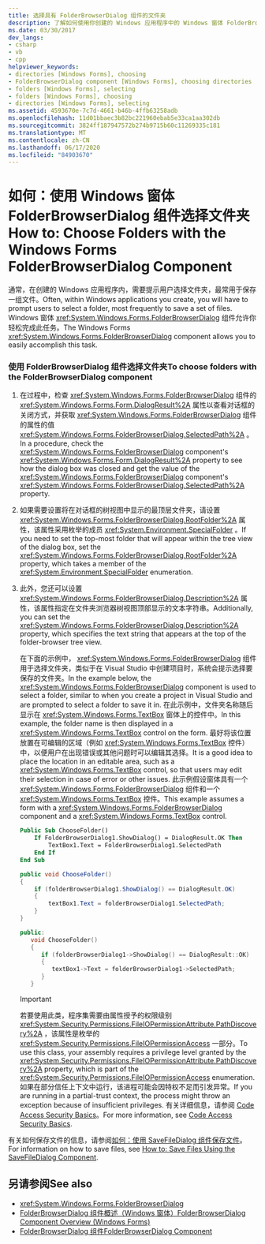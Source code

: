```yaml
---
title: 选择具有 FolderBrowserDialog 组件的文件夹
description: 了解如何使用你创建的 Windows 应用程序中的 Windows 窗体 FolderBrowserDialog 组件来提示用户选择文件夹。
ms.date: 03/30/2017
dev_langs:
- csharp
- vb
- cpp
helpviewer_keywords:
- directories [Windows Forms], choosing
- FolderBrowserDialog component [Windows Forms], choosing directories
- folders [Windows Forms], selecting
- folders [Windows Forms], choosing
- directories [Windows Forms], selecting
ms.assetid: 4593670e-7c7d-4661-b46b-4ffb63258adb
ms.openlocfilehash: 11d01bbaec3b82bc221960ebab5e33ca1aa302db
ms.sourcegitcommit: 3824ff187947572b274b9715b60c11269335c181
ms.translationtype: MT
ms.contentlocale: zh-CN
ms.lasthandoff: 06/17/2020
ms.locfileid: "84903670"
---
```

# <a name="how-to-choose-folders-with-the-windows-forms-folderbrowserdialog-component"></a><span data-ttu-id="1973e-103">如何：使用 Windows 窗体 FolderBrowserDialog 组件选择文件夹</span><span class="sxs-lookup"><span data-stu-id="1973e-103">How to: Choose Folders with the Windows Forms FolderBrowserDialog Component</span></span>

<span data-ttu-id="1973e-104">通常，在创建的 Windows 应用程序内，需要提示用户选择文件夹，最常用于保存一组文件。</span><span class="sxs-lookup"><span data-stu-id="1973e-104">Often, within Windows applications you create, you will have to prompt users to select a folder, most frequently to save a set of files.</span></span> <span data-ttu-id="1973e-105">Windows 窗体 <xref:System.Windows.Forms.FolderBrowserDialog> 组件允许你轻松完成此任务。</span><span class="sxs-lookup"><span data-stu-id="1973e-105">The Windows Forms <xref:System.Windows.Forms.FolderBrowserDialog> component allows you to easily accomplish this task.</span></span>

### <a name="to-choose-folders-with-the-folderbrowserdialog-component"></a><span data-ttu-id="1973e-106">使用 FolderBrowserDialog 组件选择文件夹</span><span class="sxs-lookup"><span data-stu-id="1973e-106">To choose folders with the FolderBrowserDialog component</span></span>

1. <span data-ttu-id="1973e-107">在过程中，检查 <xref:System.Windows.Forms.FolderBrowserDialog> 组件的 <xref:System.Windows.Forms.Form.DialogResult%2A> 属性以查看对话框的关闭方式，并获取 <xref:System.Windows.Forms.FolderBrowserDialog> 组件的属性的值 <xref:System.Windows.Forms.FolderBrowserDialog.SelectedPath%2A> 。</span><span class="sxs-lookup"><span data-stu-id="1973e-107">In a procedure, check the <xref:System.Windows.Forms.FolderBrowserDialog> component's <xref:System.Windows.Forms.Form.DialogResult%2A> property to see how the dialog box was closed and get the value of the <xref:System.Windows.Forms.FolderBrowserDialog> component's <xref:System.Windows.Forms.FolderBrowserDialog.SelectedPath%2A> property.</span></span>

2. <span data-ttu-id="1973e-108">如果需要设置将在对话框的树视图中显示的最顶层文件夹，请设置 <xref:System.Windows.Forms.FolderBrowserDialog.RootFolder%2A> 属性，该属性采用枚举的成员 <xref:System.Environment.SpecialFolder> 。</span><span class="sxs-lookup"><span data-stu-id="1973e-108">If you need to set the top-most folder that will appear within the tree view of the dialog box, set the <xref:System.Windows.Forms.FolderBrowserDialog.RootFolder%2A> property, which takes a member of the <xref:System.Environment.SpecialFolder> enumeration.</span></span>

3. <span data-ttu-id="1973e-109">此外，您还可以设置 <xref:System.Windows.Forms.FolderBrowserDialog.Description%2A> 属性，该属性指定在文件夹浏览器树视图顶部显示的文本字符串。</span><span class="sxs-lookup"><span data-stu-id="1973e-109">Additionally, you can set the <xref:System.Windows.Forms.FolderBrowserDialog.Description%2A> property, which specifies the text string that appears at the top of the folder-browser tree view.</span></span>

    <span data-ttu-id="1973e-110">在下面的示例中， <xref:System.Windows.Forms.FolderBrowserDialog> 组件用于选择文件夹，类似于在 Visual Studio 中创建项目时，系统会提示选择要保存的文件夹。</span><span class="sxs-lookup"><span data-stu-id="1973e-110">In the example below, the <xref:System.Windows.Forms.FolderBrowserDialog> component is used to select a folder, similar to when you create a project in Visual Studio and are prompted to select a folder to save it in.</span></span> <span data-ttu-id="1973e-111">在此示例中，文件夹名称随后显示在 <xref:System.Windows.Forms.TextBox> 窗体上的控件中。</span><span class="sxs-lookup"><span data-stu-id="1973e-111">In this example, the folder name is then displayed in a <xref:System.Windows.Forms.TextBox> control on the form.</span></span> <span data-ttu-id="1973e-112">最好将该位置放置在可编辑的区域（例如 <xref:System.Windows.Forms.TextBox> 控件）中，以便用户在出现错误或其他问题时可以编辑其选择。</span><span class="sxs-lookup"><span data-stu-id="1973e-112">It is a good idea to place the location in an editable area, such as a <xref:System.Windows.Forms.TextBox> control, so that users may edit their selection in case of error or other issues.</span></span> <span data-ttu-id="1973e-113">此示例假设窗体具有一个 <xref:System.Windows.Forms.FolderBrowserDialog> 组件和一个 <xref:System.Windows.Forms.TextBox> 控件。</span><span class="sxs-lookup"><span data-stu-id="1973e-113">This example assumes a form with a <xref:System.Windows.Forms.FolderBrowserDialog> component and a <xref:System.Windows.Forms.TextBox> control.</span></span>

    ```vb
    Public Sub ChooseFolder()
        If FolderBrowserDialog1.ShowDialog() = DialogResult.OK Then
            TextBox1.Text = FolderBrowserDialog1.SelectedPath
        End If
    End Sub
    ```

    ```csharp
    public void ChooseFolder()
    {
        if (folderBrowserDialog1.ShowDialog() == DialogResult.OK)
        {
            textBox1.Text = folderBrowserDialog1.SelectedPath;
        }
    }
    ```

    ```cpp
    public:
       void ChooseFolder()
       {
          if (folderBrowserDialog1->ShowDialog() == DialogResult::OK)
          {
             textBox1->Text = folderBrowserDialog1->SelectedPath;
          }
       }
    ```

    > [!IMPORTANT]
    > <span data-ttu-id="1973e-114">若要使用此类，程序集需要由属性授予的权限级别 <xref:System.Security.Permissions.FileIOPermissionAttribute.PathDiscovery%2A> ，该属性是枚举的 <xref:System.Security.Permissions.FileIOPermissionAccess> 一部分。</span><span class="sxs-lookup"><span data-stu-id="1973e-114">To use this class, your assembly requires a privilege level granted by the <xref:System.Security.Permissions.FileIOPermissionAttribute.PathDiscovery%2A> property, which is part of the <xref:System.Security.Permissions.FileIOPermissionAccess> enumeration.</span></span> <span data-ttu-id="1973e-115">如果在部分信任上下文中运行，该进程可能会因特权不足而引发异常。</span><span class="sxs-lookup"><span data-stu-id="1973e-115">If you are running in a partial-trust context, the process might throw an exception because of insufficient privileges.</span></span> <span data-ttu-id="1973e-116">有关详细信息，请参阅 [Code Access Security Basics](../../misc/code-access-security-basics.md)。</span><span class="sxs-lookup"><span data-stu-id="1973e-116">For more information, see [Code Access Security Basics](../../misc/code-access-security-basics.md).</span></span>

<span data-ttu-id="1973e-117">有关如何保存文件的信息，请参阅[如何：使用 SaveFileDialog 组件保存文件](how-to-save-files-using-the-savefiledialog-component.md)。</span><span class="sxs-lookup"><span data-stu-id="1973e-117">For information on how to save files, see [How to: Save Files Using the SaveFileDialog Component](how-to-save-files-using-the-savefiledialog-component.md).</span></span>

## <a name="see-also"></a><span data-ttu-id="1973e-118">另请参阅</span><span class="sxs-lookup"><span data-stu-id="1973e-118">See also</span></span>

- <xref:System.Windows.Forms.FolderBrowserDialog>
- [<span data-ttu-id="1973e-119">FolderBrowserDialog 组件概述（Windows 窗体）</span><span class="sxs-lookup"><span data-stu-id="1973e-119">FolderBrowserDialog Component Overview (Windows Forms)</span></span>](folderbrowserdialog-component-overview-windows-forms.md)
- [<span data-ttu-id="1973e-120">FolderBrowserDialog 组件</span><span class="sxs-lookup"><span data-stu-id="1973e-120">FolderBrowserDialog Component</span></span>](folderbrowserdialog-component-windows-forms.md)
